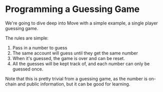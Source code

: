 # Programming a Guessing Game

We're going to dive deep into Move with a simple example, a single player guessing game.

The rules are simple:

1. Pass in a number to guess
2. The same account will guess until they get the same number
3. When it's guessed, the game is over and can be reset.
4. All the guesses will be kept track of, and each number can only be guessed once.

Note that this is pretty trivial from a guessing game, as the number is on-chain and public information, but it can be
good for learning.